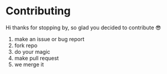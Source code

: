 # Contributing

Hi thanks for stopping by, so glad you decided to contribute 😎

1. make an issue or bug report
2. fork repo
3. do your magic
4. make pull request
5. we merge it
